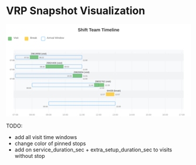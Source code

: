 # VRP Snapshot Visualization

![VRP Snapshot timeline](./timeline_3991898.svg)

TODO:
- add all visit time windows
- change color of pinned stops
- add on service_duration_sec + extra_setup_duration_sec to visits without stop